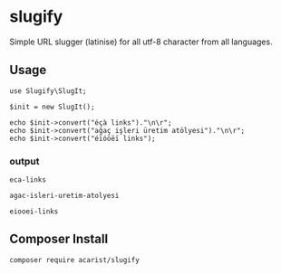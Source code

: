 # slugify
Simple URL slugger (latinise) for all utf-8 character from all languages.

## Usage

```
use Slugify\SlugIt;

$init = new SlugIt();

echo $init->convert("éçà links")."\n\r";
echo $init->convert("ağaç işleri üretim atölyesi")."\n\r";
echo $init->convert("éïóöëï links");

```
### output

```
eca-links 

agac-isleri-uretim-atolyesi 

eiooei-links
```

## Composer Install 
```
composer require acarist/slugify
```